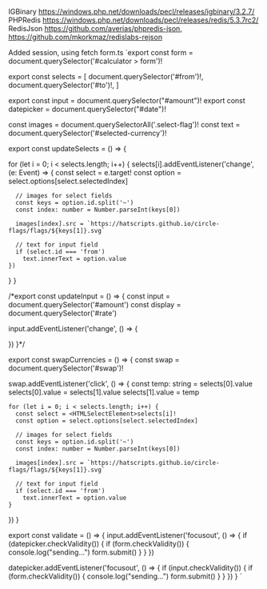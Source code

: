 IGBinary https://windows.php.net/downloads/pecl/releases/igbinary/3.2.7/
PHPRedis https://windows.php.net/downloads/pecl/releases/redis/5.3.7rc2/
RedisJson https://github.com/averias/phpredis-json, https://github.com/mkorkmaz/redislabs-rejson


Added session, using fetch
form.ts
`export const form = document.querySelector<HTMLFormElement>('#calculator > form')!

export const selects = [
document.querySelector<HTMLSelectElement>('#from')!,
document.querySelector<HTMLSelectElement>('#to')!,
]

export const input = document.querySelector<HTMLInputElement>("#amount")!
export const datepicker = document.querySelector<HTMLInputElement>("#date")!

const images = document.querySelectorAll<HTMLImageElement>('.select-flag')!
const text = document.querySelector<HTMLParagraphElement>('#selected-currency')!

export const updateSelects = () => {

for (let i = 0; i < selects.length; i++) {
selects[i].addEventListener('change', (e: Event) => {
const select = <HTMLSelectElement>e.target!
const option = select.options[select.selectedIndex]

      // images for select fields
      const keys = option.id.split('~')
      const index: number = Number.parseInt(keys[0])

      images[index].src = `https://hatscripts.github.io/circle-flags/flags/${keys[1]}.svg`

      // text for input field
      if (select.id === 'from')
        text.innerText = option.value
    })
}
}

/*export const updateInput = () => {
const input = document.querySelector<HTMLInputElement>('#amount')
const display = document.querySelector<HTMLInputElement>('#rate')

input.addEventListener('change', () => {

})
}*/

export const swapCurrencies = () => {
const swap = document.querySelector<HTMLDivElement>('#swap')!

swap.addEventListener('click', () => {
const temp: string = selects[0].value
selects[0].value = selects[1].value
selects[1].value = temp

    for (let i = 0; i < selects.length; i++) {
      const select = <HTMLSelectElement>selects[i]!
      const option = select.options[select.selectedIndex]

      // images for select fields
      const keys = option.id.split('~')
      const index: number = Number.parseInt(keys[0])

      images[index].src = `https://hatscripts.github.io/circle-flags/flags/${keys[1]}.svg`

      // text for input field
      if (select.id === 'from')
        text.innerText = option.value
    }
})
}

export const validate = () => {
input.addEventListener('focusout', () => {
if (datepicker.checkValidity()) {
if (form.checkValidity()) {
console.log("sending...")
form.submit()
}
}
})

datepicker.addEventListener('focusout', () => {
if (input.checkValidity()) {
if (form.checkValidity()) {
console.log("sending...")
form.submit()
}
}
})
}
`


